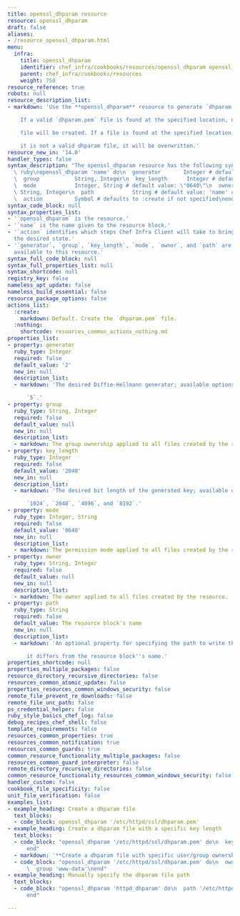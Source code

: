```yaml
---
title: openssl_dhparam resource
resource: openssl_dhparam
draft: false
aliases:
- /resource_openssl_dhparam.html
menu:
  infra:
    title: openssl_dhparam
    identifier: chef_infra/cookbooks/resources/openssl_dhparam openssl_dhparam
    parent: chef_infra/cookbooks/resources
    weight: 750
resource_reference: true
robots: null
resource_description_list:
- markdown: 'Use the **openssl_dhparam** resource to generate `dhparam.pem` files.

    If a valid `dhparam.pem` file is found at the specified location, no new

    file will be created. If a file is found at the specified location, but

    it is not a valid dhparam file, it will be overwritten.'
resource_new_in: '14.0'
handler_types: false
syntax_description: "The openssl_dhparam resource has the following syntax:\n\n```\
  \ ruby\nopenssl_dhparam 'name' do\n  generator       Integer # default value: 2\n\
  \  group           String, Integer\n  key_length      Integer # default value: 2048\n\
  \  mode            Integer, String # default value: \"0640\"\n  owner          \
  \ String, Integer\n  path            String # default value: 'name' unless specified\n\
  \  action          Symbol # defaults to :create if not specified\nend\n```"
syntax_code_block: null
syntax_properties_list:
- '`openssl_dhparam` is the resource.'
- '`name` is the name given to the resource block.'
- '`action` identifies which steps Chef Infra Client will take to bring the node into
  the desired state.'
- '`generator`, `group`, `key_length`, `mode`, `owner`, and `path` are the properties
  available to this resource.'
syntax_full_code_block: null
syntax_full_properties_list: null
syntax_shortcode: null
registry_key: false
nameless_apt_update: false
nameless_build_essential: false
resource_package_options: false
actions_list:
  :create:
    markdown: Default. Create the `dhparam.pem` file.
  :nothing:
    shortcode: resources_common_actions_nothing.md
properties_list:
- property: generator
  ruby_type: Integer
  required: false
  default_value: '2'
  new_in: null
  description_list:
  - markdown: 'The desired Diffie-Hellmann generator; available options are `2` and

      `5`.'
- property: group
  ruby_type: String, Integer
  required: false
  default_value: null
  new_in: null
  description_list:
  - markdown: The group ownership applied to all files created by the resource.
- property: key_length
  ruby_type: Integer
  required: false
  default_value: '2048'
  new_in: null
  description_list:
  - markdown: 'The desired bit length of the generated key; available options are

      `1024`, `2048`, `4096`, and `8192`.'
- property: mode
  ruby_type: Integer, String
  required: false
  default_value: '0640'
  new_in: null
  description_list:
  - markdown: The permission mode applied to all files created by the resource.
- property: owner
  ruby_type: String, Integer
  required: false
  default_value: null
  new_in: null
  description_list:
  - markdown: The owner applied to all files created by the resource.
- property: path
  ruby_type: String
  required: false
  default_value: The resource block's name
  new_in: null
  description_list:
  - markdown: 'An optional property for specifying the path to write the file to if

      it differs from the resource block''s name.'
properties_shortcode: null
properties_multiple_packages: false
resource_directory_recursive_directories: false
resources_common_atomic_update: false
properties_resources_common_windows_security: false
remote_file_prevent_re_downloads: false
remote_file_unc_path: false
ps_credential_helper: false
ruby_style_basics_chef_log: false
debug_recipes_chef_shell: false
template_requirements: false
resources_common_properties: true
resources_common_notification: true
resources_common_guards: true
common_resource_functionality_multiple_packages: false
resources_common_guard_interpreter: false
remote_directory_recursive_directories: false
common_resource_functionality_resources_common_windows_security: false
handler_custom: false
cookbook_file_specificity: false
unit_file_verification: false
examples_list:
- example_heading: Create a dhparam file
  text_blocks:
  - code_block: openssl_dhparam '/etc/httpd/ssl/dhparam.pem'
- example_heading: Create a dhparam file with a specific key length
  text_blocks:
  - code_block: "openssl_dhparam '/etc/httpd/ssl/dhparam.pem' do\n  key_length 4096\n\
      end"
  - markdown: '**Create a dhparam file with specific user/group ownership**'
  - code_block: "openssl_dhparam '/etc/httpd/ssl/dhparam.pem' do\n  owner 'www-data'\n\
      \  group 'www-data'\nend"
- example_heading: Manually specify the dhparam file path
  text_blocks:
  - code_block: "openssl_dhparam 'httpd_dhparam' do\n  path '/etc/httpd/ssl/dhparam.pem'\n\
      end"

---
```

